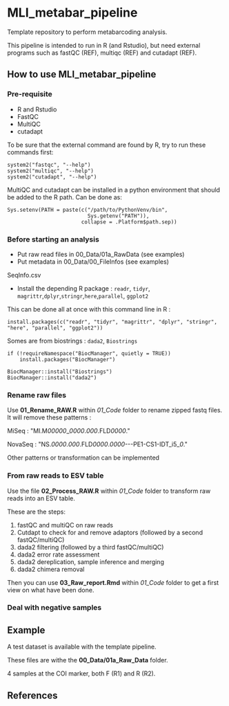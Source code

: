 # MLI_metabar_pipeline
Template repository to perform metabarcoding analysis. 

This pipeline is intended to run in R (and Rstudio), but need external programs such as fastQC (REF), multiqc (REF) and cutadapt (REF). 

## How to use MLI_metabar_pipeline

### Pre-requisite

- R and Rstudio
- FastQC
- MultiQC
- cutadapt

To be sure that the external command are found by R, try to run these commands first:

```{r}
system2("fastqc", "--help")
system2("multiqc", "--help")
system2("cutadapt", "--help")
```

MultiQC and cutadapt can be installed in a python environment that should be added to the R path. Can be done as:

```{r}
Sys.setenv(PATH = paste(c("/path/to/PythonVenv/bin",
                          Sys.getenv("PATH")),
                        collapse = .Platform$path.sep))
```
### Before starting an analysis

- Put raw read files in 00_Data/01a_RawData (see examples)
- Put metadata in 00_Data/00_FileInfos (see examples)

SeqInfo.csv

- Install the depending R package : `readr`, `tidyr`, `magrittr`,`dplyr`,`stringr`,`here`,`parallel`, `ggplot2`

This can be done all at once with this command line in R :

```{r}
install.packages(c("readr", "tidyr", "magrittr", "dplyr", "stringr", "here", "parallel", "ggplot2"))
```
Somes are from biostrings : `dada2`, `Biostrings`

```{r}
if (!requireNamespace("BiocManager", quietly = TRUE))
    install.packages("BiocManager")
 
BiocManager::install("Biostrings")
BiocManager::install("dada2")
```


### Rename raw files

Use **01_Rename_RAW.R** within *01_Code* folder to rename zipped fastq files. It will remove these patterns :

MiSeq : "MI.M*00000*_*0000*.*000*.FLD*0000*."

NovaSeq : "NS.*0000*.*000*.FLD*0000*.*0000*---PE1-CS1-IDT_i5_*0*."

Other patterns or transformation can be implemented

### From **raw reads** to **ESV table**

Use the file **02_Process_RAW.R** within *01_Code* folder to transform raw reads into an ESV table. 

These are the steps:
1. fastQC and multiQC on raw reads
2. Cutdapt to check for and remove adaptors (followed by a second fastQC/multiQC)
3. dada2 filtering (followed by a third fastQC/multiQC)
4. dada2 error rate assessment
5. dada2 dereplication, sample inference and merging
6. dada2 chimera removal

Then you can use **03_Raw_report.Rmd** within *01_Code* folder to get a first view on what have been done.

### Deal with negative samples

## Example

A test dataset is available with the template pipeline.

These files are withe the **00_Data/01a_Raw_Data** folder.

4 samples at the COI marker, both F (R1) and R (R2).

## References
